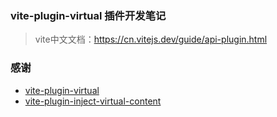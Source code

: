 ### vite-plugin-virtual 插件开发笔记

> vite中文文档：https://cn.vitejs.dev/guide/api-plugin.html



### 感谢

* [vite-plugin-virtual](https://github.com/patak-js/vite-plugin-virtual)
* [vite-plugin-inject-virtual-content](https://github.com/kilicmu/vite-plugin-inject-virtual-content)




